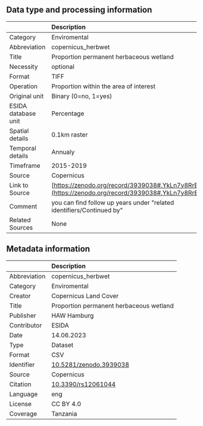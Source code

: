 ## Data type and processing information 

|                     | Description                                                                                      |
|:--------------------|:-------------------------------------------------------------------------------------------------|
| Category            | Enviromental                                                                                     |
| Abbreviation        | copernicus_herbwet                                                                               |
| Title               | Proportion permanent herbaceous wetland                                                          |
| Necessity           | optional                                                                                         |
| Format              | TIFF                                                                                             |
| Operation           | Proportion within the area of interest                                                           |
| Original unit       | Binary (0=no, 1=yes)                                                                             |
| ESIDA database unit | Percentage                                                                                       |
| Spatial details     | 0.1km raster                                                                                     |
| Temporal details    | Annualy                                                                                          |
| Timeframe           | 2015-2019                                                                                        |
| Source              | Copernicus                                                                                       |
| Link to Source      | [https://zenodo.org/record/3939038#.YkLn7y8RrBI](https://zenodo.org/record/3939038#.YkLn7y8RrBI) |
| Comment             | you can find follow up years under "related identifiers/Continued by"                            |
| Related Sources     | None                                                                                             |

## Metadata information 

|              | Description                                                      |
|:-------------|:-----------------------------------------------------------------|
| Abbreviation | copernicus_herbwet                                               |
| Category     | Enviromental                                                     |
| Creator      | Copernicus Land Cover                                            |
| Title        | Proportion permanent herbaceous wetland                          |
| Publisher    | HAW Hamburg                                                      |
| Contributor  | ESIDA                                                            |
| Date         | 14.06.2023                                                       |
| Type         | Dataset                                                          |
| Format       | CSV                                                              |
| Identifier   | [10.5281/zenodo.3939038](https://doi.org/10.5281/zenodo.3939038) |
| Source       | Copernicus                                                       |
| Citation     | [10.3390/rs12061044](https://doi.org/10.3390/rs12061044)         |
| Language     | eng                                                              |
| License      | CC BY 4.0                                                        |
| Coverage     | Tanzania                                                         |